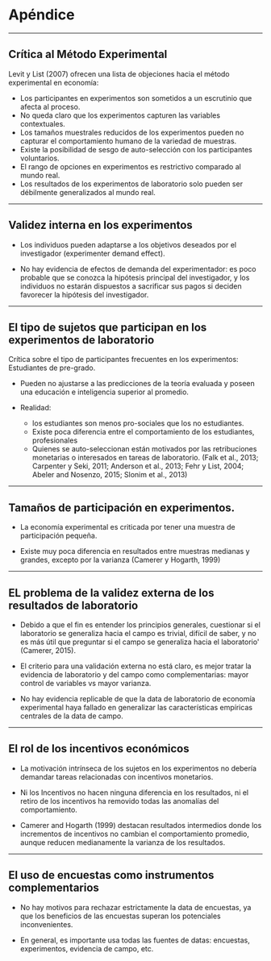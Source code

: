 # Apéndice

-------

## Crítica al Método Experimental

Levit y List (2007) ofrecen una lista de objeciones hacia el método experimental en economía:
*	Los participantes en experimentos son sometidos a un escrutinio que afecta al proceso.
*	No queda claro que los experimentos capturen las variables contextuales.
*	Los tamaños muestrales reducidos de los experimentos pueden no capturar el comportamiento humano de la variedad de muestras.
*	Existe la posibilidad de  sesgo de auto-selección con los participantes voluntarios.
*	El rango de opciones en experimentos es restrictivo comparado al mundo real.
*	Los resultados de los experimentos de laboratorio solo pueden ser débilmente generalizados al mundo real.

-----

## Validez interna en los experimentos

* Los individuos pueden adaptarse a los objetivos deseados por el investigador (experimenter demand effect).

* No hay evidencia de efectos de demanda del experimentador: es poco probable que se conozca la hipótesis principal del investigador, y los individuos no estarán dispuestos a sacrificar sus pagos si deciden favorecer la hipótesis del investigador.

-----

## El tipo de sujetos que participan en los experimentos de laboratorio

Crítica sobre el tipo de participantes frecuentes en los experimentos: Estudiantes de pre-grado.

* Pueden no ajustarse a las predicciones de la teoría evaluada y poseen una educación e inteligencia superior al promedio.

* Realidad:
	* los estudiantes son menos pro-sociales que los no estudiantes.
	* Existe poca diferencia entre el comportamiento de los estudiantes, profesionales
	* Quienes se auto-seleccionan están motivados por las retribuciones monetarias o interesados en tareas de laboratorio. (Falk et al., 2013; Carpenter y Seki, 2011; Anderson et al., 2013; Fehr y List, 2004; Abeler and Nosenzo, 2015; Slonim et al., 2013)

-----

## Tamaños de participación en experimentos.

* La economía experimental es criticada por tener una muestra de participación pequeña.

* Existe muy poca diferencia en resultados entre muestras medianas y grandes, excepto por la varianza (Camerer y Hogarth, 1999)

------

## EL problema de la validez externa de los resultados de laboratorio

* Debido a que el fin es entender los principios generales, cuestionar si el laboratorio se generaliza hacia el campo es trivial, difícil de saber, y no es más útil que preguntar si el campo se generaliza hacia el laboratorio' (Camerer, 2015).

* El criterio para una validación externa no está claro, es mejor tratar la evidencia de laboratorio y del campo como complementarias: mayor control de variables vs mayor varianza.

* No hay evidencia replicable de que la data de laboratorio de economía experimental haya fallado en generalizar las características empíricas centrales de la data de campo.

-----

## El rol de los incentivos económicos

* La motivación intrínseca de los sujetos en los experimentos no debería demandar tareas relacionadas con incentivos monetarios.

* Ni los Incentivos no hacen ninguna diferencia en los resultados, ni el retiro de los incentivos ha removido todas las anomalías del comportamiento.

* Camerer and Hogarth (1999) destacan resultados intermedios donde los incrementos de incentivos no cambian el comportamiento promedio, aunque reducen medianamente la varianza de los resultados.

------

## El uso de encuestas como instrumentos complementarios

* No hay motivos para rechazar estrictamente la data de encuestas, ya que los beneficios de las encuestas superan los potenciales inconvenientes.

* En general, es importante usa todas las fuentes de datas: encuestas, experimentos, evidencia de campo, etc.
